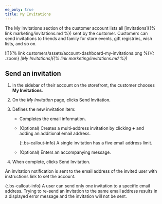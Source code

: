 ```yaml
---
ee_only: true
title: My Invitations
---
```


The My Invitations section of the customer account lists all [invitations]({% link marketing/invitations.md %}) sent by the customer. Customers can send invitations to friends and family for store events, gift registries, wish lists, and so on.

![]({% link customers/assets/account-dashboard-my-invitations.png %}){: .zoom}
_[My Invitations]({% link marketing/invitations.md %})_

## Send an invitation

1. In the sidebar of their account on the storefront, the customer chooses **My Invitations**.

1. On the _My Invitation_ page, clicks <span class="btn">Send Invitation</span>.

1. Defines the new invitation item:

   - Completes the email information.

   - (Optional) Creates a multi-address invitation by clicking **+** and adding an additional email address.

      {:.bs-callout-info}
      A single invitation has a five email address limit.

   - (Optional) Enters an accompanying message.

1. When complete, clicks <span class="btn">Send Invitation</span>.

An invitation notification is sent to the email address of the invited user with instructions link to set the account.

{:.bs-callout-info}
A user can send only one invitation to a specific email address. Trying to re-send an invitation to the same email address results in a displayed error message and the invitation will not be sent.